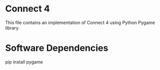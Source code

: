 # Connect 4
This file contains an implementation of Connect 4 using Python Pygame library.

# Software Dependencies
pip install pygame 



